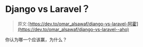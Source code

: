 # Django vs Laravel？

> 原文:[https://dev.to/omar_alsawaf/django-vs-laravel-阿霍](https://dev.to/omar_alsawaf/django-vs-laravel--aho)

你认为哪一个应该赢，为什么？